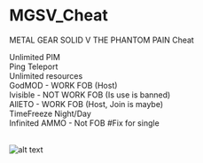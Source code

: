 # MGSV_Cheat
METAL GEAR SOLID V THE PHANTOM PAIN Cheat

Unlimited PIM</br>
Ping Teleport</br>
Unlimited resources</br>
GodMOD - WORK FOB (Host)</br> 
Ivisible - NOT WORK FOB (Is use is banned)</br>
AllETO -  WORK FOB (Host, Join is maybe) </br> 
TimeFreeze Night/Day</br>
Infinited AMMO - Not FOB #Fix for single</br></br>

![alt text](https://i.gyazo.com/715e225e047f0cd83f6b03142d21147a.png) 
